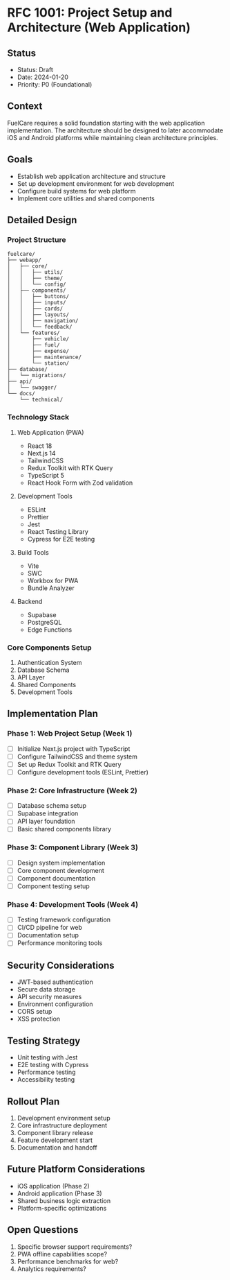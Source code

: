 # RFC 1001: Project Setup and Architecture (Web Application)

## Status
- Status: Draft
- Date: 2024-01-20
- Priority: P0 (Foundational)

## Context
FuelCare requires a solid foundation starting with the web application implementation. The architecture should be designed to later accommodate iOS and Android platforms while maintaining clean architecture principles.

## Goals
- Establish web application architecture and structure
- Set up development environment for web development
- Configure build systems for web platform
- Implement core utilities and shared components

## Detailed Design

### Project Structure
```
fuelcare/
├── webapp/
│   ├── core/
│   │   ├── utils/
│   │   ├── theme/
│   │   └── config/
│   ├── components/
│   │   ├── buttons/
│   │   ├── inputs/
│   │   ├── cards/
│   │   ├── layouts/
│   │   ├── navigation/
│   │   └── feedback/
│   └── features/
│       ├── vehicle/
│       ├── fuel/
│       ├── expense/
│       ├── maintenance/
│       └── station/
├── database/
│   └── migrations/
├── api/
│   └── swagger/
└── docs/
    └── technical/
```

### Technology Stack
1. Web Application (PWA)
   - React 18
   - Next.js 14
   - TailwindCSS
   - Redux Toolkit with RTK Query
   - TypeScript 5
   - React Hook Form with Zod validation

2. Development Tools
   - ESLint
   - Prettier
   - Jest
   - React Testing Library
   - Cypress for E2E testing

3. Build Tools
   - Vite
   - SWC
   - Workbox for PWA
   - Bundle Analyzer

4. Backend
   - Supabase
   - PostgreSQL
   - Edge Functions

### Core Components Setup
1. Authentication System
2. Database Schema
3. API Layer
4. Shared Components
5. Development Tools

## Implementation Plan

### Phase 1: Web Project Setup (Week 1)
- [ ] Initialize Next.js project with TypeScript
- [ ] Configure TailwindCSS and theme system
- [ ] Set up Redux Toolkit and RTK Query
- [ ] Configure development tools (ESLint, Prettier)

### Phase 2: Core Infrastructure (Week 2)
- [ ] Database schema setup
- [ ] Supabase integration
- [ ] API layer foundation
- [ ] Basic shared components library

### Phase 3: Component Library (Week 3)
- [ ] Design system implementation
- [ ] Core component development
- [ ] Component documentation
- [ ] Component testing setup

### Phase 4: Development Tools (Week 4)
- [ ] Testing framework configuration
- [ ] CI/CD pipeline for web
- [ ] Documentation setup
- [ ] Performance monitoring tools

## Security Considerations
- JWT-based authentication
- Secure data storage
- API security measures
- Environment configuration
- CORS setup
- XSS protection

## Testing Strategy
- Unit testing with Jest
- E2E testing with Cypress
- Performance testing
- Accessibility testing

## Rollout Plan
1. Development environment setup
2. Core infrastructure deployment
3. Component library release
4. Feature development start
5. Documentation and handoff

## Future Platform Considerations
- iOS application (Phase 2)
- Android application (Phase 3)
- Shared business logic extraction
- Platform-specific optimizations

## Open Questions
1. Specific browser support requirements?
2. PWA offline capabilities scope?
3. Performance benchmarks for web?
4. Analytics requirements? 